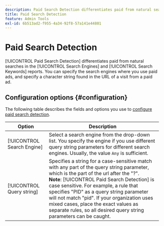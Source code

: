 ```yaml
---
description: Paid Search Detection differentiates paid from natural searches in the Search Engines and Search Keywords reports. 
title: Paid Search Detection
feature: Admin Tools
exl-id: 6b513ad2-f955-4a34-92f8-57a141e44801
---
```

# Paid Search Detection

[!UICONTROL Paid Search Detection] differentiates paid from natural searches in the [!UICONTROL Search Engines] and [!UICONTROL Search Keywords] reports. You can specify the search engines where you use paid ads, and specify a character string found in the URL of a visit from a paid ad.

## Configuration options {#configuration}

The following table describes the fields and options you use to [configure paid search detection](/help/admin/tools/c-manage-report-suites/c-edit-report-suites/general/paid-search-detection/t-paid-search-detection.md).

| Option | Description |
| --- | --- |
| [!UICONTROL Search Engine] | Select a search engine from the drop-down list. You specify the engine if you use different query string parameters for different search engines. Usually, the value `Any` is sufficient. |
| [!UICONTROL Query string] | Specifies a string for a case-sensitive match with any part of the query string parameter, which is the part of the url after the "?". <br>**Note**: [!UICONTROL Paid Search Detection] is case sensitive. For example, a rule that specifies "PID" as a query string parameter will not match "pid". If your organization uses mixed cases, place the exact values as separate rules, so all desired query string parameters can be caught.|
